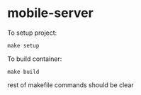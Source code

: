# mobile-server

To setup project:

`make setup`

To build container:

`make build`

rest of makefile commands should be clear

